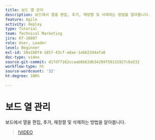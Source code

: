 ```yaml
---
title: 보드 열 관리
description: 보드에서 열을 편집, 추가, 재정렬 및 삭제하는 방법을 알아봅니다.
feature: Agile
activity: deploy
type: Tutorial
team: Technical Marketing
jira: KT-10807
role: User, Leader
level: Beginner
exl-id: 50a1b0f4-1857-43cf-a8ae-1ebb2344afa0
doc-type: video
source-git-commit: d17df7162ccaab6b62db34209f50131927c0a532
workflow-type: ht
source-wordcount: '32'
ht-degree: 100%

---
```


# 보드 열 관리

보드에서 열을 편집, 추가, 재정렬 및 삭제하는 방법을 알아봅니다.

>[!VIDEO](https://video.tv.adobe.com/v/3422952/?quality=12&learn=on&enablevpops&captions=kor)
